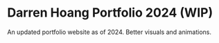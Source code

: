 # Darren Hoang Portfolio 2024 (WIP)

An updated portfolio website as of 2024. Better visuals and animations.
